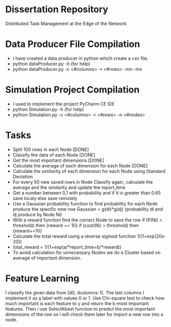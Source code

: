 # Dissertation Repository
Distributed Task Management at the Edge of the Network

# Data Producer File Compilation
- I have created a data producer in python which create a csv file.
- python dataProducer.py -h (for help)
- python dataProducer.py -c <#columns> -r <#rows> -mn <min> -mx <max>

# Simulation Project Compilation
- I used to implement the project PyCharm CE IDE
- python Simulation.py -h (for help)
- python Simulation.py -c <#columns> -r <#rows> -n <#nodes>

# Tasks
- Split 100 rows in each Node [DONE]
- Classify the data of each Node [DONE]
- Get the most important dimensions [DONE]
- Calculate the average of each dimension for each Node [DONE]
- Calculate the similarity of each dimension for each Node using Standard Deviation
- For every 50 new saved rows in Node Classify again, calculate the average and the similarity and update the report_time
- Get a number between 0,1 with probability and if it is greater than 0.65 save localy else save remotely
- Use a Gaussian probability function to find probability for each Node produce the specific new row Gaussian = g(di)*g(dj) (probability di and dj produce by Node Ni)
- With a reward function find the correct Node to save the row if (P(Ni) > threshold) then {reward += 10} if (cost(Ni) > threshold) then {reward+=10}
- Calculate the total reward using a reverse sigmod function 1/(1+exp(20x-20))
- total_reward = 1/(1+exp(a/*report_time+b/*reward))
- To avoid calculation for unnecessary Nodes we do a Cluster based on average of important dimension.

# Feature Learning
I classify the given data from [d0, dcolumns-1]. The last columns I implement it as a label with values 0 or 1.
Use Chi-square test to check how much important is each feature to y and return the k-most important features.
Then i use SelectKbest function to predict the most important dimensions of the row so i will check them later for import a new row into a node.
